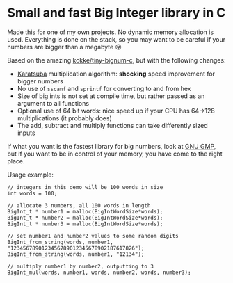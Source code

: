 # Small and fast Big Integer library in C

Made this for one of my own projects. No dynamic memory allocation is used. Everything is done on the stack, so you may want to be careful if your numbers are bigger than a megabyte :stuck_out_tongue_winking_eye:

Based on the amazing [kokke/tiny-bignum-c](https://github.com/kokke/tiny-bignum-c), but with the following changes:
- [Karatsuba](https://en.wikipedia.org/wiki/Karatsuba_algorithm) multiplication algorithm: **shocking** speed improvement for bigger numbers
- No use of `sscanf` and `sprintf` for converting to and from hex
- Size of big ints is not set at compile time, but rather passed as an argument to all functions
- Optional use of 64 bit words: nice speed up if your CPU has 64→128 multiplications (it probably does)
- The add, subtract and multiply functions can take differently sized inputs

If what you want is the fastest library for big numbers, look at [GNU GMP](https://gmplib.org/), but if you want to be in control of your memory, you have come to the right place.

Usage example:

```
// integers in this demo will be 100 words in size
int words = 100;

// allocate 3 numbers, all 100 words in length
BigInt_t * number1 = malloc(BigIntWordSize*words);
BigInt_t * number2 = malloc(BigIntWordSize*words);
BigInt_t * number3 = malloc(BigIntWordSize*words);

// set number1 and number2 values to some random digits
BigInt_from_string(words, number1, "1234567890123456789012345678902187617826");
BigInt_from_string(words, number1, "12134");

// multiply number1 by number2, outputting to 3
BigInt_mul(words, number1, words, number2, words, number3);
```
